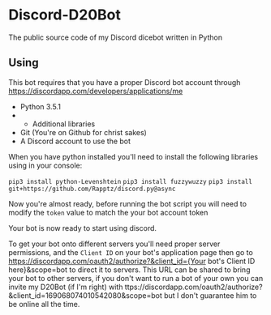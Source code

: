 # Discord-D20Bot
The public source code of my Discord dicebot written in Python

## Using
This bot requires that you have a proper Discord bot account through https://discordapp.com/developers/applications/me
 
 - Python 3.5.1
 - - Additional libraries
 - Git (You're on Github for christ sakes)
 - A Discord account to use the bot

 When you have python installed you'll need to install the following libraries using in your console:

`pip3 install python-Levenshtein`
`pip3 install fuzzywuzzy`
`pip3 install git+https://github.com/Rapptz/discord.py@async`
 
Now you're almost ready, before running the bot script you will need to modify the `token` value to match the your bot account token

Your bot is now ready to start using discord.

To get your bot onto different servers you'll need proper server permissions, and the `Client ID` on your bot's application page then go to https://discordapp.com/oauth2/authorize?&client_id={Your bot's Client ID here}&scope=bot to direct it to servers. This URL can be shared to bring your bot to other servers, if you don't want to run a bot of your own you can invite my D20Bot (if I'm right) with ttps://discordapp.com/oauth2/authorize?&client_id=169068074010542080&scope=bot but I don't guarantee him to be online all the time.